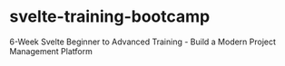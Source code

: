 # svelte-training-bootcamp
6-Week Svelte Beginner to Advanced Training - Build a Modern Project Management Platform
